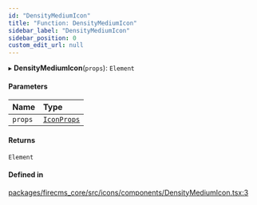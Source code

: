 ```yaml
---
id: "DensityMediumIcon"
title: "Function: DensityMediumIcon"
sidebar_label: "DensityMediumIcon"
sidebar_position: 0
custom_edit_url: null
---
```


▸ **DensityMediumIcon**(`props`): `Element`

#### Parameters

| Name | Type |
| :------ | :------ |
| `props` | [`IconProps`](../types/IconProps.md) |

#### Returns

`Element`

#### Defined in

[packages/firecms_core/src/icons/components/DensityMediumIcon.tsx:3](https://github.com/FireCMSco/firecms/blob/d45f3739/packages/firecms_core/src/icons/components/DensityMediumIcon.tsx#L3)
